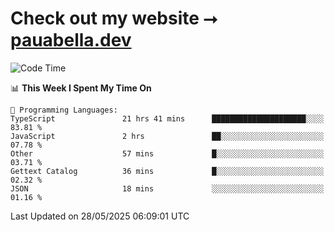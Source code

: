 # Check out my website ⭢ [pauabella.dev](https://pauabella.dev)

<!--START_SECTION:waka-->
![Code Time](http://img.shields.io/badge/Code%20Time-4%2C475%20hrs%2040%20mins-blue)

📊 **This Week I Spent My Time On** 

```text
💬 Programming Languages: 
TypeScript               21 hrs 41 mins      █████████████████████░░░░   83.81 % 
JavaScript               2 hrs               ██░░░░░░░░░░░░░░░░░░░░░░░   07.78 % 
Other                    57 mins             █░░░░░░░░░░░░░░░░░░░░░░░░   03.71 % 
Gettext Catalog          36 mins             █░░░░░░░░░░░░░░░░░░░░░░░░   02.32 % 
JSON                     18 mins             ░░░░░░░░░░░░░░░░░░░░░░░░░   01.16 % 
```


 Last Updated on 28/05/2025 06:09:01 UTC
<!--END_SECTION:waka-->
